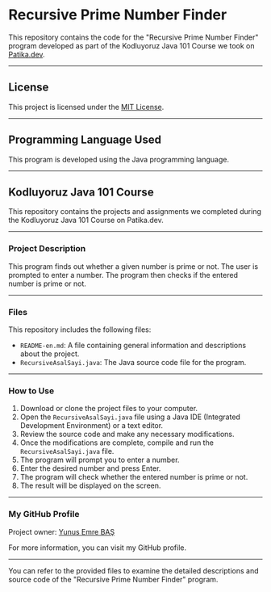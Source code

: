# Recursive Prime Number Finder

This repository contains the code for the "Recursive Prime Number Finder" program developed as part of the Kodluyoruz Java 101 Course we took on [Patika.dev](https://www.patika.dev/tr).

---

## License

This project is licensed under the [MIT License](https://opensource.org/licenses/MIT).

---

## Programming Language Used

This program is developed using the Java programming language.

---

## Kodluyoruz Java 101 Course

This repository contains the projects and assignments we completed during the Kodluyoruz Java 101 Course on Patika.dev.

---

### Project Description

This program finds out whether a given number is prime or not. The user is prompted to enter a number. The program then checks if the entered number is prime or not.

---

### Files

This repository includes the following files:

- `README-en.md`: A file containing general information and descriptions about the project.
- `RecursiveAsalSayi.java`: The Java source code file for the program.

---

### How to Use

1. Download or clone the project files to your computer.
2. Open the `RecursiveAsalSayi.java` file using a Java IDE (Integrated Development Environment) or a text editor.
3. Review the source code and make any necessary modifications.
4. Once the modifications are complete, compile and run the `RecursiveAsalSayi.java` file.
5. The program will prompt you to enter a number.
6. Enter the desired number and press Enter.
7. The program will check whether the entered number is prime or not.
8. The result will be displayed on the screen.

---

### My GitHub Profile

Project owner: [Yunus Emre BAŞ](https://github.com/emreyunubas)

For more information, you can visit my GitHub profile.

---

You can refer to the provided files to examine the detailed descriptions and source code of the "Recursive Prime Number Finder" program.
